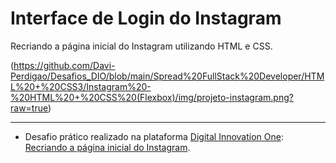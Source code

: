 # Interface de Login do Instagram
Recriando a página inicial do Instagram utilizando HTML e CSS.

(https://github.com/Davi-Perdigao/Desafios_DIO/blob/main/Spread%20FullStack%20Developer/HTML%20+%20CSS3/Instagram%20-%20HTML%20+%20CSS%20(Flexbox)/img/projeto-instagram.png?raw=true)


------------

- Desafio prático realizado na plataforma [Digital Innovation One](https://web.digitalinnovation.one/home "Digital Innovation One"): [Recriando a página inicial do Instagram](https://web.digitalinnovation.one/lab/recriando-a-pagina-inicial-do-instagram/learning/35838848-f99e-473c-9201-816d046ebf12 "Recriando a página inicial do Instagram").
